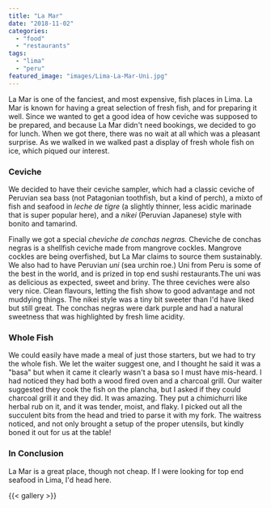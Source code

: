 ```yaml
---
title: "La Mar"
date: "2018-11-02"
categories: 
  - "food"
  - "restaurants"
tags: 
  - "lima"
  - "peru"
featured_image: "images/Lima-La-Mar-Uni.jpg"
---
```

La Mar is one of the fanciest, and most expensive, fish places in
Lima. La Mar is known for having a great selection of fresh fish, and
for preparing it well. Since we wanted to get a good idea of how
ceviche was supposed to be prepared, and because La Mar didn't need
bookings, we decided to go for lunch. When we got there, there was no
wait at all which was a pleasant surprise. As we walked in we walked
past a display of fresh whole fish on ice, which piqued our interest.

### Ceviche

We decided to have their ceviche sampler, which had a classic ceviche
of Peruvian sea bass (not Patagonian toothfish, but a kind of perch),
a mixto of fish and seafood in _leche de tigre_ (a slightly thinner,
less acidic marinade that is super popular here), and a _nikei_
 (Peruvian Japanese) style with bonito and tamarind.

Finally we got a special _cheviche de conchas negras._ Cheviche de
conchas negras is a shellfish ceviche made from mangrove
cockles. Mangrove cockles are being overfished, but La Mar claims to
source them sustainably. We also had to have Peruvian _uni_ (sea
urchin roe.) Uni from Peru is some of the best in the world, and is
prized in top end sushi restaurants.The uni was as delicious as
expected, sweet and briny. The three ceviches were also very
nice. Clean flavours, letting the fish show to good advantage and not
muddying things. The nikei style was a tiny bit sweeter than I'd have
liked but still great. The conchas negras were dark purple and had a
natural sweetness that was highlighted by fresh lime acidity.

### Whole Fish

We could easily have made a meal of just those starters, but we had to
try the whole fish. We let the waiter suggest one, and I thought he
said it was a "basa" but when it came it clearly wasn't a basa so I
must have mis-heard. I had noticed they had both a wood fired oven and
a charcoal grill. Our waiter suggested they cook the fish on the
plancha, but I asked if they could charcoal grill it and they did. It
was amazing. They put a chimichurri like herbal rub on it, and it was
tender, moist, and flaky. I picked out all the succulent bits from the
head and tried to parse it with my fork. The waitress noticed, and not
only brought a setup of the proper utensils, but kindly boned it out
for us at the table!

### In Conclusion

La Mar is a great place, though not cheap. If I were looking for top
end seafood in Lima, I'd head here.

{{< gallery >}}
